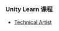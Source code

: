 ### Unity Learn 课程
- [Technical Artist](https://learn.unity.com/search?k=%5B%22q%3ATechnical%20Artist%22%5D)
